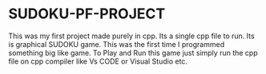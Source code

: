 # SUDOKU-PF-PROJECT
This was my first project made purely in cpp. Its a single cpp file to run. Its is graphical SUDOKU game. This was the first time I programmed something big like game. 
To Play and Run this game just simply run the cpp file on cpp compiler like Vs CODE or Visual Studio etc.
